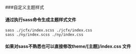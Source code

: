 ###自定义主题样式
#### 通过执行sass命令生成主题样式文件
~~~
sass ./jcfx/index.scss ./jcfx/index.css
sass ./ny/index.scss ./ny/index.css
~~~

#### 如果对sass不熟悉也可以直接修改theme/[主题]/index.css 文件
